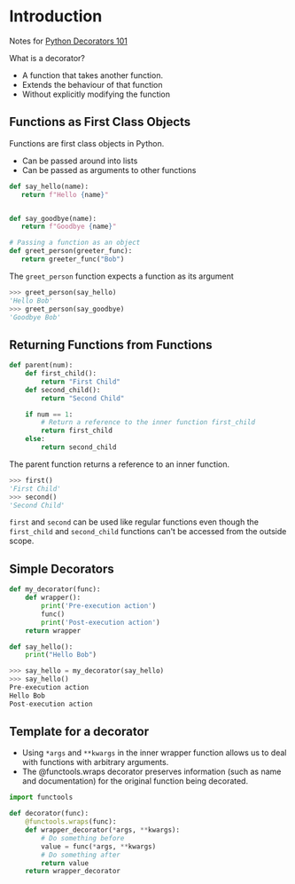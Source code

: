 # Introduction

Notes for [Python Decorators 101](https://realpython.com/primer-on-python-decorators/)

What is a decorator?
 - A function that takes another function.
 - Extends the behaviour of that function
 - Without explicitly modifying the function
 
## Functions as First Class Objects
 Functions are first class objects in Python.
  - Can be passed around into lists
  - Can be passed as arguments to other functions
  

 ```python
def say_hello(name):
    return f"Hello {name}"


def say_goodbye(name):
    return f"Goodbye {name}"

# Passing a function as an object
def greet_person(greeter_func):
    return greeter_func("Bob")
```

The `greet_person` function expects a function as its argument
```python
>>> greet_person(say_hello)
'Hello Bob'
>>> greet_person(say_goodbye)
'Goodbye Bob'
```

## Returning Functions from Functions

```python
def parent(num):
    def first_child():
        return "First Child"
    def second_child():
        return "Second Child"

    if num == 1:
        # Return a reference to the inner function first_child
        return first_child
    else:
        return second_child
```
The parent function returns a reference to an inner function.
```python
>>> first()
'First Child'
>>> second()
'Second Child'
```
`first` and `second` can be used like regular functions even though 
the `first_child` and `second_child` functions can't be accessed from the outside scope.

## Simple Decorators

```python
def my_decorator(func):
    def wrapper():
        print('Pre-execution action')
        func()
        print('Post-execution action')
    return wrapper

def say_hello():
    print("Hello Bob")
```
```python
>>> say_hello = my_decorator(say_hello)
>>> say_hello()
Pre-execution action
Hello Bob
Post-execution action
```

## Template for a decorator
 - Using `*args` and `**kwargs` in the inner wrapper function allows us to deal with functions with arbitrary arguments.
 - The @functools.wraps decorator preserves information (such as name and documentation) for 
the original function being decorated.

```python
import functools

def decorator(func):
    @functools.wraps(func):
    def wrapper_decorator(*args, **kwargs):
        # Do something before
        value = func(*args, **kwargs)
        # Do something after
        return value
    return wrapper_decorator
```



